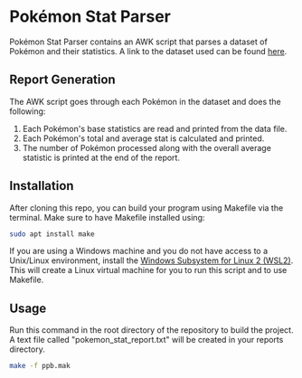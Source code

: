 # Pokémon Stat Parser

Pokémon Stat Parser contains an AWK script that parses a dataset of Pokémon and their statistics. A link to the dataset used can be found [here](https://www.kaggle.com/hamdallak/the-world-of-pokemons
). 

## Report Generation
The AWK script goes through each Pokémon in the dataset and does the following:

1. Each Pokémon's base statistics are read and printed from the data file.
2. Each Pokémon's total and average stat is calculated and printed. 
3. The number of Pokémon processed along with the overall average statistic is printed at the end of the report.

## Installation

After cloning this repo, you can build your program using Makefile via the terminal. Make sure to have Makefile installed using:

```bash
sudo apt install make
```
If you are using a Windows machine and you do not have access to a Unix/Linux environment, install the [Windows Subsystem for Linux 2 (WSL2)](https://docs.microsoft.com/en-us/windows/wsl/install). This will create a Linux virtual machine for you to run this script and to use Makefile.

## Usage

Run this command in the root directory of the repository to build the project. A text file called "pokemon_stat_report.txt" will be created in your reports directory. 

```bash
make -f ppb.mak
```
